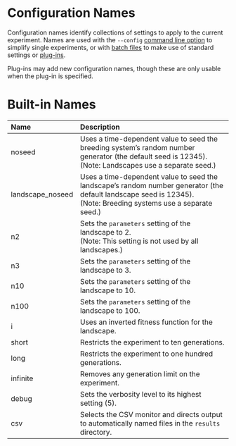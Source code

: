 # Configuration Names #

Configuration names identify collections of settings to apply to the current experiment.  Names are used with the `--config` [command line option](CommandLineOptions.md) to simplify single experiments, or with [batch files](BatchFiles.md) to make use of standard settings or [plug-ins](Plugins.md).

Plug-ins may add new configuration names, though these are only usable when the plug-in is specified.

# Built-in Names #
| **Name** | **Description** |
|:---------|:----------------|
| noseed | Uses a time-dependent value to seed the breeding system’s random number generator (the default seed is 12345).<br />(Note: Landscapes use a separate seed.) |
| landscape\_noseed | Uses a time-dependent value to seed the landscape’s random number generator (the default landscape seed is 12345).<br />(Note: Breeding systems use a separate seed.) |
| n2 | Sets the `parameters` setting of the landscape to 2.<br />(Note: This setting is not used by all landscapes.) |
| n3 | Sets the `parameters` setting of the landscape to 3. |
| n10 | Sets the `parameters` setting of the landscape to 10. |
| n100 | Sets the `parameters` setting of the landscape to 100. |
| i | Uses an inverted fitness function for the landscape. |
| short | Restricts the experiment to ten generations. |
| long | Restricts the experiment to one hundred generations. |
| infinite | Removes any generation limit on the experiment. |
| debug | Sets the verbosity level to its highest setting (5). |
| csv | Selects the CSV monitor and directs output to automatically named files in the `results` directory. |